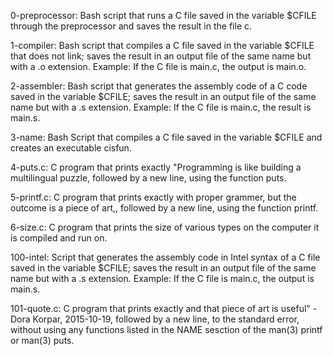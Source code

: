 0-preprocessor: Bash script that runs a C file saved in the variable $CFILE through the preprocessor and saves the result in the file c.

1-compiler: Bash script that compiles a C file saved in the variable $CFILE that does not link; saves the result in an output file of the same name but with a .o extension.
Example: If the C file is main.c, the output is main.o.

2-assembler: Bash script that generates the assembly code of a C code saved in the variable $CFILE; saves the result in an output file of the same name but with a .s extension.
Example: If the C file is main.c, the result is main.s.


3-name: Bash Script that compiles a C file saved in the variable $CFILE and creates an executable cisfun.


4-puts.c: C program that prints exactly "Programming is like building a multilingual puzzle, followed by a new line, using the function puts.


5-printf.c: C program that prints exactly with proper grammer, but the outcome is a piece of art,, followed by a new line, using the function printf.


6-size.c: C program that prints the size of various types on the computer it is compiled and run on.


100-intel: Script that generates the assembly code in Intel syntax of a C file saved in the variable $CFILE; saves the result in an output file of the same name but with a .s extension.
Example: If the C file is main.c, the output is main.s.


101-quote.c: C program that prints exactly and that piece of art is useful" - Dora Korpar, 2015-10-19, followed by a new line, to the standard error, without using any functions listed in the NAME sesction of the man(3) printf or man(3) puts.
